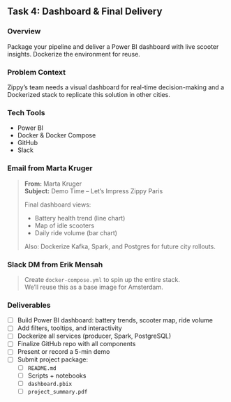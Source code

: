 ## Task 4: Dashboard & Final Delivery

### Overview  
Package your pipeline and deliver a Power BI dashboard with live scooter insights. Dockerize the environment for reuse.

### Problem Context  
Zippy’s team needs a visual dashboard for real-time decision-making and a Dockerized stack to replicate this solution in other cities.

### Tech Tools  
- Power BI  
- Docker & Docker Compose  
- GitHub  
- Slack  

### Email from Marta Kruger

> **From:** Marta Kruger  
> **Subject:** Demo Time – Let’s Impress Zippy Paris  
>  
> Final dashboard views:  
> - Battery health trend (line chart)  
> - Map of idle scooters  
> - Daily ride volume (bar chart)  
>  
> Also: Dockerize Kafka, Spark, and Postgres for future city rollouts.

### Slack DM from Erik Mensah

> Create `docker-compose.yml` to spin up the entire stack.  
> We’ll reuse this as a base image for Amsterdam.

### Deliverables  
- [ ] Build Power BI dashboard: battery trends, scooter map, ride volume  
- [ ] Add filters, tooltips, and interactivity  
- [ ] Dockerize all services (producer, Spark, PostgreSQL)  
- [ ] Finalize GitHub repo with all components  
- [ ] Present or record a 5-min demo  
- [ ] Submit project package:
  - [ ] `README.md`  
  - [ ] Scripts + notebooks  
  - [ ] `dashboard.pbix`  
  - [ ] `project_summary.pdf`